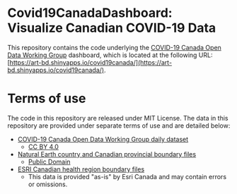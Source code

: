 # Covid19CanadaDashboard: Visualize Canadian COVID-19 Data

This repository contains the code underlying the [COVID-19 Canada Open Data Working Group](https://opencovid.ca/) dashboard, which is located at the following URL: [https://art-bd.shinyapps.io/covid19canada/](https://art-bd.shinyapps.io/covid19canada/).

# Terms of use

The code in this repository are released under MIT License. The data in this repository are provided under separate terms of use and are detailed below:

* [COVID-19 Canada Open Data Working Group daily dataset](https://github.com/ccodwg/Covid19Canada)
  * [CC BY 4.0](https://creativecommons.org/licenses/by/4.0/)
* [Natural Earth country and Canadian provincial boundary files](https://www.naturalearthdata.com/)
  * [Public Domain](https://www.naturalearthdata.com/about/terms-of-use/)
* [ESRI Canadian health region boundary files](https://resources-covid19canada.hub.arcgis.com/datasets/regionalhealthboundaries-1)
  * This data is provided "as-is" by Esri Canada and may contain errors or omissions.
